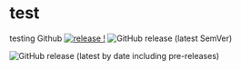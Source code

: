 # test
testing Github
[![release !](https://img.shields.io/badge/Demandez%20moi-n'%20importe%20quoi-1abc9c.svg)](https://github.com/Motaung08/Innovative-Skyline/releases)
![GitHub release (latest SemVer)](https://img.shields.io/github/v/release/Motaung08/Innovative-Skyline?sort=semver)

![GitHub release (latest by date including pre-releases)](https://img.shields.io/github/v/release/Motaung08/Innovative-Skyline?include_prereleases)
